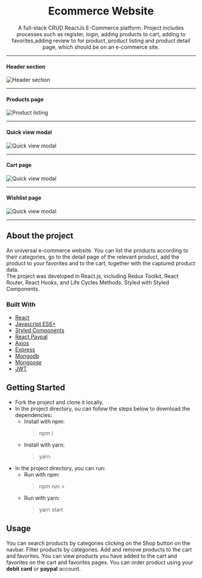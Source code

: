 <h1 align="center">Ecommerce Website</h1>

<p align='center'>A full-stack CRUD ReactJs E-Commerce platform. Project includes processes such as register, login, adding products to cart, adding to favorites,adding review to for product, product listing and product detail page, which should be on an e-commerce site.</p>

---

#### Header section

![Header section](https://firebasestorage.googleapis.com/v0/b/my-portfolio-216d9.appspot.com/o/ecommerce-website%2F1.JPG?alt=media&token=413a3eee-098e-44c5-a7b8-eb3eeaa2ee5d)

---

#### Products page

![Product listing](https://firebasestorage.googleapis.com/v0/b/my-portfolio-216d9.appspot.com/o/ecommerce-website%2F8.JPG?alt=media&token=6d00b947-685f-48e4-b191-ebbb90f27756)

---

#### Quick view modal

![Quick view modal](https://firebasestorage.googleapis.com/v0/b/my-portfolio-216d9.appspot.com/o/ecommerce-website%2F7.JPG?alt=media&token=20a96499-cab4-4e94-9efb-fd98a2803513)

---

#### Cart page

![Quick view modal](https://firebasestorage.googleapis.com/v0/b/my-portfolio-216d9.appspot.com/o/ecommerce-website%2F4.JPG?alt=media&token=69e18aba-e36f-42fd-97ab-f0fbdac35663)

---

#### Wishlist page

![Quick view modal](https://firebasestorage.googleapis.com/v0/b/my-portfolio-216d9.appspot.com/o/ecommerce-website%2F5.JPG?alt=media&token=b6f00aa8-85d1-4a46-99e3-99deb01c65d1)

---

## About the project

An universal e-commerce website. You can list the products according to their categories, go to the detail page of the relevant product, add the product to your favorites and to the cart, together with the captured product data. <br/>
The project was developed in React.js, including Redux Toolkit, React Router, React Hooks, and Life Cycles Methods. Styled with Styled Components.

### Built With

-   [React](https://reactjs.org/)
-   [Javascript ES6+](https://262.ecma-international.org/6.0/)
-   [Styled Components](https://styled-components.com/)
-   [React Paypal](https://paypal.github.io/react-paypal-js/?path=/story/example-paypalbuttons--default)
-   [Axios](https://axios-http.com/)
-   [Express](https://expressjs.com/)
-   [Mongodb](https://www.mongodb.com/)
-   [Mongoose](https://mongoosejs.com/)
-   [JWT](https://jwt.io/)

## Getting Started

-   Fork the project and clone it locally.
-   In the project directory, ou can follow the steps below to download the dependencies:
    -   Install with npm:
        > npm i
    -   Install with yarn:
        > yarn
-   In the project directory, you can run:
    -   Run with npm:
        > npm run >
    -   Run with yarn:
        > yarn start

## Usage

You can search products by categories clicking on the Shop button on the navbar. Filter products by categories. Add and remove products to the cart and favorites. You can view products you have added to the cart and favorites on the cart and favorites pages. You can order product using your **debit card** or **paypal** account.
